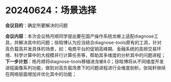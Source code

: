 # 20240624：场景选择
**会议目的**：确定所要解决的问题

**会议内容**：本次会议杨月顺同学提出要在国产操作系统龙蜥上适配diagnose工具，并解决其中的问题；徐晗博认为应当结合diagnose-tools原有的工具，针对高负载高并发具体的场景，如：电商平台的促销高峰期、金融系统的高频交易环境、科学计算中的大规模并行计算任务等，帮助其多维度的分析其中的问题进程；
**下一步计划**：杨月顺将diagnose-tools移植进龙蜥8.0；徐晗博将从不同维度开发进程画像系列功能，做到对高负载场景下的问题进程进行全维度剖析。张铭轩继续在网络层面增加并优化其中的功能；